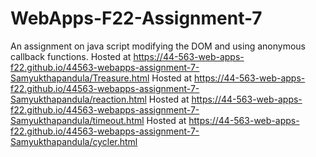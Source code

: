 # WebApps-F22-Assignment-7
An assignment on java script modifying the DOM and using anonymous callback functions.
Hosted at https://44-563-web-apps-f22.github.io/44563-webapps-assignment-7-Samyukthapandula/Treasure.html
Hosted at https://44-563-web-apps-f22.github.io/44563-webapps-assignment-7-Samyukthapandula/reaction.html
Hosted at https://44-563-web-apps-f22.github.io/44563-webapps-assignment-7-Samyukthapandula/timeout.html
Hosted at https://44-563-web-apps-f22.github.io/44563-webapps-assignment-7-Samyukthapandula/cycler.html